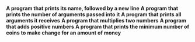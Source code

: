 **A program that prints its name, followed by a new line**
**A program that prints the number of arguments passed into it**
**A program that prints all arguments it receives**
**A program that multiplies two numbers**
**A program that adds positive numbers**
**A program that prints the minimum number of coins to make change for an amount of money**
